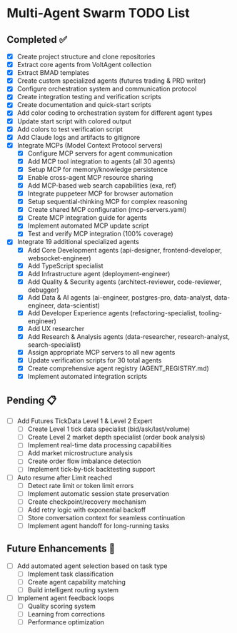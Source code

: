 # Multi-Agent Swarm TODO List

## Completed ✅
- [x] Create project structure and clone repositories
- [x] Extract core agents from VoltAgent collection
- [x] Extract BMAD templates
- [x] Create custom specialized agents (futures trading & PRD writer)
- [x] Configure orchestration system and communication protocol
- [x] Create integration testing and verification scripts
- [x] Create documentation and quick-start scripts
- [x] Add color coding to orchestration system for different agent types
- [x] Update start script with colored output
- [x] Add colors to test verification script
- [x] Add Claude logs and artifacts to gitignore
- [x] Integrate MCPs (Model Context Protocol servers)
  - [x] Configure MCP servers for agent communication
  - [x] Add MCP tool integration to agents (all 30 agents)
  - [x] Setup MCP for memory/knowledge persistence
  - [x] Enable cross-agent MCP resource sharing
  - [x] Add MCP-based web search capabilities (exa, ref)
  - [x] Integrate puppeteer MCP for browser automation
  - [x] Setup sequential-thinking MCP for complex reasoning
  - [x] Create shared MCP configuration (mcp-servers.yaml)
  - [x] Create MCP integration guide for agents
  - [x] Implement automated MCP update script
  - [x] Test and verify MCP integration (100% coverage)
- [x] Integrate 19 additional specialized agents
  - [x] Add Core Development agents (api-designer, frontend-developer, websocket-engineer)
  - [x] Add TypeScript specialist
  - [x] Add Infrastructure agent (deployment-engineer)
  - [x] Add Quality & Security agents (architect-reviewer, code-reviewer, debugger)
  - [x] Add Data & AI agents (ai-engineer, postgres-pro, data-analyst, data-engineer, data-scientist)
  - [x] Add Developer Experience agents (refactoring-specialist, tooling-engineer)
  - [x] Add UX researcher
  - [x] Add Research & Analysis agents (data-researcher, research-analyst, search-specialist)
  - [x] Assign appropriate MCP servers to all new agents
  - [x] Update verification scripts for 30 total agents
  - [x] Create comprehensive agent registry (AGENT_REGISTRY.md)
  - [x] Implement automated integration scripts

## Pending 📋
- [ ] Add Futures TickData Level 1 & Level 2 Expert
  - [ ] Create Level 1 tick data specialist (bid/ask/last/volume)
  - [ ] Create Level 2 market depth specialist (order book analysis)
  - [ ] Implement real-time data processing capabilities
  - [ ] Add market microstructure analysis
  - [ ] Create order flow imbalance detection
  - [ ] Implement tick-by-tick backtesting support
- [ ] Auto resume after Limit reached
  - [ ] Detect rate limit or token limit errors
  - [ ] Implement automatic session state preservation
  - [ ] Create checkpoint/recovery mechanism
  - [ ] Add retry logic with exponential backoff
  - [ ] Store conversation context for seamless continuation
  - [ ] Implement agent handoff for long-running tasks

## Future Enhancements 🚀
- [ ] Add automated agent selection based on task type
  - [ ] Implement task classification
  - [ ] Create agent capability matching
  - [ ] Build intelligent routing system
- [ ] Implement agent feedback loops
  - [ ] Quality scoring system
  - [ ] Learning from corrections
  - [ ] Performance optimization
